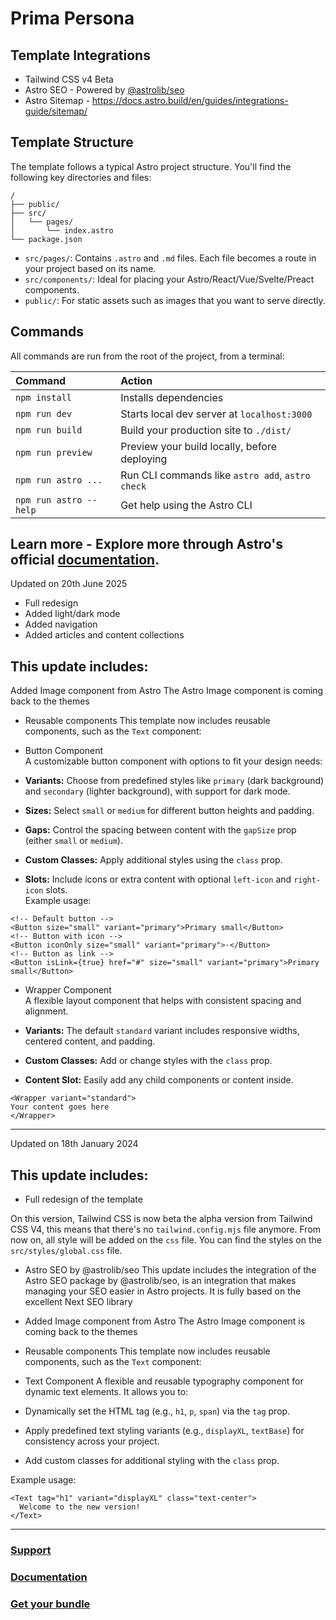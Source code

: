 # Prima Persona

## Template Integrations
- Tailwind CSS v4 Beta 
- Astro SEO - Powered by [@astrolib/seo](https://github.com/onwidget/astrolib/tree/main/packages/seo)
- Astro Sitemap - https://docs.astro.build/en/guides/integrations-guide/sitemap/

## Template Structure

The template follows a typical Astro project structure. You'll find the following key directories and files:


```
/
├── public/
├── src/
│   └── pages/
│       └── index.astro
└── package.json
```

- `src/pages/`: Contains `.astro` and `.md` files. Each file becomes a route in your project based on its name.
- `src/components/`: Ideal for placing your Astro/React/Vue/Svelte/Preact components.
- `public/`: For static assets such as images that you want to serve directly.

## Commands

All commands are run from the root of the project, from a terminal:

| Command                | Action                                           |
| :--------------------- | :----------------------------------------------- |
| `npm install`          | Installs dependencies                            |
| `npm run dev`          | Starts local dev server at `localhost:3000`      |
| `npm run build`        | Build your production site to `./dist/`          |
| `npm run preview`      | Preview your build locally, before deploying     |
| `npm run astro ...`    | Run CLI commands like `astro add`, `astro check` |
| `npm run astro --help` | Get help using the Astro CLI                     |

Learn more - Explore more through Astro's official [documentation](https://docs.astro.build).
------
Updated on 20th June 2025

- Full redesign
- Added light/dark mode
- Added navigation
- Added articles and content collections
## This update includes:
 Added Image component from Astro
  The Astro Image component is coming back to the themes

- Reusable components
  This template now includes reusable components, such as the `Text` component:

- Button Component  
  A customizable button component with options to fit your design needs:

- **Variants:** Choose from predefined styles like `primary` (dark background) and `secondary` (lighter background), with support for dark mode.
- **Sizes:** Select `small` or `medium` for different button heights and padding.
- **Gaps:** Control the spacing between content with the `gapSize` prop (either `small` or `medium`).
- **Custom Classes:** Apply additional styles using the `class` prop.
- **Slots:** Include icons or extra content with optional `left-icon` and `right-icon` slots.  
  Example usage:

```astro
<!-- Default button -->
<Button size="small" variant="primary">Primary small</Button>
<!-- Button with icon -->
<Button iconOnly size="small" variant="primary">·</Button>
<!-- Button as link -->
<Button isLink={true} href="#" size="small" variant="primary">Primary small</Button>
```

- Wrapper Component  
  A flexible layout component that helps with consistent spacing and alignment.

- **Variants:** The default `standard` variant includes responsive widths, centered content, and padding.
- **Custom Classes:** Add or change styles with the `class` prop.
- **Content Slot:** Easily add any child components or content inside.

```astro
<Wrapper variant="standard">
Your content goes here
</Wrapper>
```
------
Updated on 18th January 2024

## This update includes:
- Full redesign of the template

On this version, Tailwind CSS is now beta the alpha version from Tailwind CSS V4, this means that there's no `tailwind.config.mjs` file anymore. From now on, all style will be added on the `css` file. You can find the styles on the `src/styles/global.css` file.


- Astro SEO by @astrolib/seo
This update includes the integration of the Astro SEO package by @astrolib/seo, is an integration that makes managing your SEO easier in Astro projects. It is fully based on the excellent Next SEO library

- Added Image component from Astro
The Astro Image component is coming back to the themes

- Reusable components
This template now includes reusable components, such as the `Text` component:
- Text Component
A flexible and reusable typography component for dynamic text elements. It allows you to:

- Dynamically set the HTML tag (e.g., `h1`, `p`, `span`) via the `tag` prop.
- Apply predefined text styling variants (e.g., `displayXL`, `textBase`) for consistency across your project.
- Add custom classes for additional styling with the `class` prop.

Example usage:
```astro
<Text tag="h1" variant="displayXL" class="text-center">
  Welcome to the new version!
</Text>
```
-----

### [Support](https://lexingtonthemes.com/legal/support/)
### [Documentation](https://lexingtonthemes.com/documentation/quick-start/)
### [Get your bundle](https://lexingtonthemes.com)


